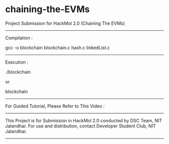 # chaining-the-EVMs
Project Submission for HackMol 2.0 (Chaining The EVMs)
************************************
Compilation : 

gcc -o blockchain blockchain.c hash.c linkedList.c
************************************
Execution : 

./blockchain

or

blockchain
************************************
For Guided Tutorial, Please Refer to This Video : 
************************************
This Project is for Submission in HackMol 2.0 conducted by DSC Team, NIT Jalandhar. 
For use and distribution, contact Developer Student Club, NIT Jalandhar.
************************************
